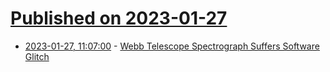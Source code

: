 # [Published on 2023-01-27](index.md)

* [2023-01-27, 11:07:00](https://soylentnews.org/article.pl?sid=23/01/26/1240242&from=rss) - [Webb Telescope Spectrograph Suffers Software Glitch](https://soylentnews.org/article.pl?sid=23/01/26/1240242&from=rss)
